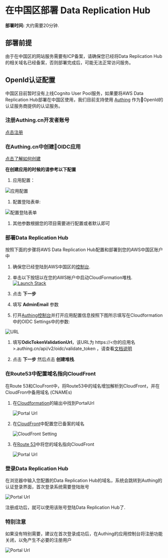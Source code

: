 # 在中国区部署 Data Replication Hub

**部署时间:** 大约需要20分钟.

## 部署前提
由于在中国区的网站服务需要有ICP备案，请确保您已经将Data Replication Hub的相关域名已经备案，否则部署完成后，可能无法正常访问服务。

## OpenId认证配置

中国区目前暂时没有上线Cognito User Pool服务，如果要将AWS Data Replication Hub部署在中国区使用，我们目前支持使用 [Authing](http://authing.cn/) 作为OpenId的认证服务商提供的认证服务。

### 注册Authing.cn开发者账号
[点击注册](https://docs.authing.cn/quickstart/create-authing-account.html)

### 在Authing.cn中创建OIDC应用
[点击了解如何创建](https://docs.authing.cn/authentication/oidc/create-oidc.html)

**在创建应用的时候的请参考以下配置**

1. 应用配置：

  ![应用配置](./images/oidc-app-setting.jpg)

1. 配置登陆表单:

  ![配置登陆表单](./images/oidc-app-setting-mail.jpg)

1. 其他参数根据您的项目需要进行配置或者默认即可

### 部署Data Replication Hub

按照下面的步骤将AWS Data Replication Hub配置和部署到您的AWS中国区账户中

1. 确保您已经登陆到AWS中国区的[控制台](https://console.amazonaws.cn/console/home).

1. 单击以下按钮以在您的AWS帐户中启动CloudFormation堆栈.
  [![Launch Stack](../launch-stack.png)](https://console.amazonaws.cn/cloudformation/home#/stacks/create/template?stackName=DataReplicationHubStack&templateURL=https://aws-gcr-solutions.s3.cn-north-1.amazonaws.com.cn/Aws-data-replication-hub/v1.1.2/AwsDataReplicationHub-openid.template)

1. 点击 **下一步**

1. 填写 **AdminEmail** 参数

1. 打开[Authing控制台](https://console.authing.cn/console)并打开应用配置信息按照下图所示填写在Cloudformation中的OIDC Settings中的参数:

  ![URL](./images/oidc-app-setting-url.jpg)

1. 填写**OdicTokenValidationUrl**，该URL为 https://<你的应用名>.authing.cn/api/v2/oidc/validate_token ，请查看[文档说明](https://docs.authing.cn/user/token.html#%E5%9C%A8%E7%BA%BF%E9%AA%8C%E8%AF%81-oidc-idtoken)
   
    
1. 点击 **下一步** 然后点击 **创建堆栈**.

### 在Route53中配置域名指向CloudFront

在Route 53和ClouFront中，将Route53中的域名增加解析到CloudFront，并在CloudFron中备用域名 (CNAMEs)

1. 在[Cloudformation](https://console.amazonaws.cn/cloudformation/home)的输出中找到PortalUrl

   ![Portal Url](./images/oidc-app-setting-output.jpg)

1. 在[CloudFront](https://console.amazonaws.cn/cloudfront/home)中配置您已备案的域名

   ![CloudFront Setting](./images/oidc-app-setting-cfn.jpg)

1. 在[Route 53](https://console.amazonaws.cn/route53/home)中将您的域名指向CloudFront

   ![Portal Url](./images/oidc-app-setting-r53.jpg)

### 登录Data Replication Hub

在浏览器中输入您配置的Data Replication Hub的域名，系统会跳转到Authing的认证登录界面，首次登录系统需要登陆账号

  ![Portal Url](./images/oidc-app-setting-signup.jpg)

注册成功后，就可以使用该账号登陆Data Replication Hub了.

### 特别注意

如果没有特别需要，建议在首次登录成功后，在Authing的应用控制台将注册功能关闭，以免产生不必要的注册用户

  ![Portal Url](./images/oidc-app-setting-safe.jpg)
